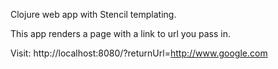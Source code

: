 Clojure web app with Stencil templating.

This app renders a page with a link to url you pass in.

Visit: http://localhost:8080/?returnUrl=http://www.google.com
